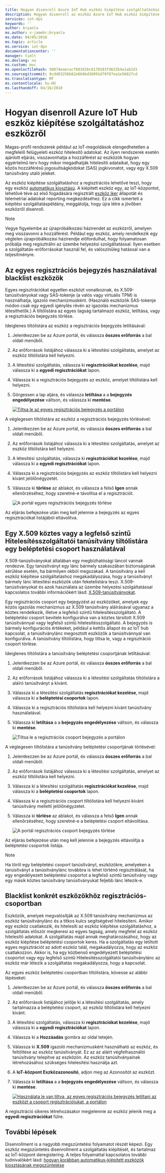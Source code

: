 ```yaml
---
title: Hogyan disenroll Azure IoT Hub eszköz kiépítése szolgáltatáshoz eszközről
description: Hogyan disenroll az eszköz Azure IoT Hub eszköz kiépítése szolgáltatáshoz a kiosztás megakadályozása
services: iot-dps
keywords: ''
author: bryanla
ms.author: v-jamebr;bryanla
ms.date: 04/05/2018
ms.topic: article
ms.service: iot-dps
documentationcenter: ''
manager: timlt
ms.devlang: na
ms.custom: mvc
ms.openlocfilehash: 50074eaecacf603d2bc6170183fd632b4a1ab2d1
ms.sourcegitcommit: 9cdd83256b82e664bd36991d78f87ea1e56827cd
ms.translationtype: MT
ms.contentlocale: hu-HU
ms.lasthandoff: 04/16/2018
---
```

# <a name="how-to-disenroll-a-device-from-azure-iot-hub-device-provisioning-service"></a>Hogyan disenroll Azure IoT Hub eszköz kiépítése szolgáltatáshoz eszközről

Magas-profil rendszerek például az IoT-megoldások elengedhetetlen a megfelelő felügyeleti eszköz hitelesítő adatokat. Az ilyen rendszerek esetén ajánlott eljárás, visszavonhatja a hozzáférést az eszközök hogyan egyértelmű terv hogy mikor megadhatják hitelesítő adataikat, hogy egy közös hozzáférésű jogosultságkódokat (SAS) jogkivonatot, vagy egy X.509 tanúsítvány utaló jeleket. 

Az eszköz kiépítése szolgáltatáshoz a regisztrációs lehetővé teszi, hogy egy eszköz [automatikus kiosztású](concepts-auto-provisioning.md). A kiépített eszköz egy, az IoT-központot, lehetővé téve az első fogadására regisztrált [eszköz iker](~/articles/iot-hub/iot-hub-devguide-device-twins.md) állapotát és telemetriai adatokat reporting megkezdéséhez. Ez a cikk ismerteti a kiépítési szolgáltatáspéldány, meggátolja, hogy újra létre a jövőben eszközről disenroll.

> [!NOTE] 
> Vegye figyelembe az újrapróbálkozási házirendet az eszközről, amelyen meg visszavonni a hozzáférést. Például egy eszköz, amely rendelkezik egy végtelen újrapróbálkozási házirendje előfordulhat, hogy folyamatosan próbálja meg regisztrálni az üzembe helyezési szolgáltatással. Ilyen esetben a szolgáltatás-erőforrásokat használ fel, és valószínűleg hatással van a teljesítményre.

## <a name="blacklist-devices-by-using-an-individual-enrollment-entry"></a>Az egyes regisztrációs bejegyzés használatával blacklist eszközök

Egyes regisztrációkat egyetlen eszközt vonatkoznak, és X.509-tanúsítványokat vagy SAS-tokenje (a valós vagy virtuális TPM) is használhatja, igazoló mechanizmusként. (Használó eszközök SAS-tokenje módon csak egy egyedi igénylés révén az igazolás mechanizmus létesíthetők.) A tiltólistára az egyes tagság tartalmazó eszköz, letiltása, vagy a regisztrációs bejegyzés törlése. 

Ideiglenes tiltólistára az eszköz a regisztrációs bejegyzés letiltásával: 

1. Jelentkezzen be az Azure portál, és válassza **összes erőforrás** a bal oldali menüből.
2. Az erőforrások listájához válassza ki a létesítési szolgáltatás, amelyet az eszköz tiltólistára kell helyezni.
3. A létesítési szolgáltatás, válassza ki **regisztrációkat kezelése**, majd válassza ki a **egyedi regisztrációkat** lapon.
4. Válassza ki a regisztrációs bejegyzés az eszköz, amelyet tiltólistára kell helyezni. 
5. Görgessen a lap aljára, és válassza **letiltása** a a **bejegyzés engedélyezése** váltson, és válassza ki **mentése**.  

   [![Tiltsa le az egyes regisztrációs bejegyzés a portálon](./media/how-to-revoke-device-access-portal/disable-individual-enrollment.png)](./media/how-to-revoke-device-access-portal/disable-individual-enrollment.png#lightbox)  

A véglegesen tiltólistára az eszköz a regisztrációs bejegyzés törlésével:

1. Jelentkezzen be az Azure portál, és válassza **összes erőforrás** a bal oldali menüből.
2. Az erőforrások listájához válassza ki a létesítési szolgáltatás, amelyet az eszköz tiltólistára kell helyezni.
3. A létesítési szolgáltatás, válassza ki **regisztrációkat kezelése**, majd válassza ki a **egyedi regisztrációkat** lapon.
4. Válassza ki a regisztrációs bejegyzés az eszköz tiltólistára kell helyezni kívánt jelölőnégyzetét. 
5. Válassza ki **törlése** az ablakot, és válassza a felső **Igen** annak ellenőrzéséhez, hogy szeretné-e távolítsa el a regisztrációt. 

   ![A portál egyes regisztrációs bejegyzés törlése](./media/how-to-revoke-device-access-portal/delete-individual-enrollment.png)
    
Az eljárás befejezése után meg kell jelennie a bejegyzés az egyes regisztrációkat listájából eltávolítva.  

## <a name="blacklist-an-x509-intermediate-or-root-ca-certificate-by-using-an-enrollment-group"></a>Egy X.509 köztes vagy a legfelső szintű Hitelesítésszolgáltatói tanúsítvány tiltólistára egy beléptetési csoport használatával

X.509-tanúsítványokat általában egy megbízhatósági láncot vannak rendezve. Egy tanúsítványt egy lánc bármely szakaszában biztonságának sérülése esetén, ha bármilyen okból megszakad. A tanúsítvány a kell eszköz kiépítése szolgáltatáshoz megakadályozása, hogy a tanúsítványt bármely lánc létesítési eszközök után feketelistára teszi. X.509-tanúsítványokat és azok használata az üzembe helyezési szolgáltatással kapcsolatos további információkért lásd: [X.509-tanúsítványokat](./concepts-security.md#x509-certificates). 

Egy regisztrációs csoport egy bejegyzést az eszközöket, amelyek egy közös igazolás mechanizmus az X.509 tanúsítvány aláírásával ugyanaz a köztes rendelkezik, illetve a legfelső szintű hitelesítésszolgáltató. A beléptetési csoport bevitele konfigurálva van a köztes társított X.509 tanúsítvánnyal vagy legfelső szintű hitelesítésszolgáltató. A bejegyzés is bármely konfigurációs értékeket, például a kettős állapot és az IoT hub kapcsolat, a tanúsítványlánc megosztott eszközök a tanúsítvánnyal van konfigurálva. A tanúsítvány tiltólistára, hogy tiltsa le, vagy a regisztráció csoport törlése.

Ideiglenes tiltólistára a tanúsítvány beléptetési csoportjának letiltásával: 

1. Jelentkezzen be az Azure portál, és válassza **összes erőforrás** a bal oldali menüből.
2. Az erőforrások listájához válassza ki a létesítési szolgáltatás tiltólistára a aláíró tanúsítványt a kívánt.
3. Válassza ki a létesítési szolgáltatás **regisztrációkat kezelése**, majd válassza ki a **beléptetési csoportok** lapon.
4. Válassza ki a regisztrációs tiltólistára kell helyezni kívánt tanúsítvány használatával.
5. Válassza ki **letiltása** a a **bejegyzés engedélyezése** váltson, és válassza ki **mentése**.  

   ![Tiltsa le a regisztrációs csoport bejegyzés a portálon](./media/how-to-revoke-device-access-portal/disable-enrollment-group.png)

    
A véglegesen tiltólistára a tanúsítvány beléptetési csoportjának törlésével:

1. Jelentkezzen be az Azure portál, és válassza **összes erőforrás** a bal oldali menüből.
2. Az erőforrások listájához válassza ki a létesítési szolgáltatás, amelyet az eszköz tiltólistára kell helyezni.
3. Válassza ki a létesítési szolgáltatás **regisztrációkat kezelése**, majd válassza ki a **beléptetési csoportok** lapon.
4. Válassza ki a regisztrációs csoport tiltólistára kell helyezni kívánt tanúsítvány melletti jelölőnégyzetet. 
5. Válassza ki **törlése** az ablakot, és válassza a felső **Igen** annak ellenőrzéséhez, hogy szeretné-e a beléptetési csoport eltávolítása. 

   ![A portál regisztrációs csoport bejegyzés törlése](./media/how-to-revoke-device-access-portal/delete-enrollment-group.png)

Az eljárás befejezése után meg kell jelennie a bejegyzés eltávolítja a beléptetési csoportok listája.  

> [!NOTE]
> Ha töröl egy beléptetési csoport tanúsítványt, eszközökre, amelyeken a tanúsítványt a tanúsítványlánc továbbra is lehet történő regisztrálását, ha egy engedélyezett beléptetési csoportot a legfelső szintű tanúsítvány vagy egy másik köztes tanúsítvány tanúsítványukat feljebb lánc létezik-e.

## <a name="blacklist-specific-devices-in-an-enrollment-group"></a>Blacklist konkrét eszközökhöz regisztrációs-csoportban

Eszközök, amelyek megvalósítják az X.509 tanúsítvány mechanizmus az eszköz tanúsítványlánc és a titkos kulcs segítségével hitelesíteni. Amikor egy eszköz csatlakozik, és hitelesíti az eszköz kiépítése szolgáltatáshoz, a szolgáltatás először megkeresi az egyes tagság, amely megfelel az eszköz hitelesítő adatokat. A szolgáltatás majd annak meghatározásához, hogy az eszköz kiépítése beléptetési csoportok keres. Ha a szolgáltatás egy letiltott egyes regisztrációt az adott eszköz talál, megakadályozza, hogy az eszköz csatlakozzon. Akkor is, ha egy közbenső engedélyezett beléptetési csoportot vagy egy legfelső szintű Hitelesítésszolgáltatói tanúsítványlánc az eszköz már létezik a szolgáltatás megakadályozza, hogy a kapcsolat. 

Az egyes eszköz beléptetési csoportban tiltólistára, kövesse az alábbi lépéseket:

1. Jelentkezzen be az Azure portál, és válassza **összes erőforrás** a bal oldali menüből.
2. Az erőforrások listájához jelölje ki a létesítési szolgáltatás, amely tartalmazza a beléptetési csoport, az eszköz tiltólistára kell helyezni kívánt.
3. A létesítési szolgáltatás, válassza ki **regisztrációkat kezelése**, majd válassza ki a **egyedi regisztrációkat** lapon.
4. Válassza ki a **Hozzáadás** gombra az oldal tetején. 
5. Válassza ki **X.509** igazoló mechanizmusként használható az eszköz, és feltöltése az eszköz tanúsítványát. Ez az az aláírt végfelhasználói tanúsítvány telepítve az eszközön. Az eszköz tanúsítványainak létrehozásához szükséges hitelesítési használja azt.
6. A **IoT-központ Eszközazonosító**, adjon meg az Azonosítót az eszközt. 
7. Válassza ki **letiltása** a a **bejegyzés engedélyezése** váltson, és válassza ki **mentése**. 

    [![Használata le van tiltva, az egyes regisztrációs bejegyzés letiltani az eszközt a csoport regisztrációjukat, a portálon](./media/how-to-revoke-device-access-portal/disable-individual-enrollment-in-enrollment-group.png)](./media/how-to-revoke-device-access-portal/disable-individual-enrollment-in-enrollment-group.png#lightbox)

A regisztráció sikeres létrehozásakor megjelennie az eszköz jelenik meg a **egyedi regisztrációkat** fülre.

## <a name="next-steps"></a>További lépések

Disenrollment is a nagyobb megszüntetési folyamatot részét képezi. Egy eszköz megszüntetés disenrollment a szolgáltatás kiépítését, és tartalmaz az IoT-központ deregistering. A teljes folyamattal kapcsolatos további tudnivalókért lásd: [hogyan korábban automatikus-kiépített eszközök kiosztásának megszüntetése](how-to-unprovision-devices.md) 

